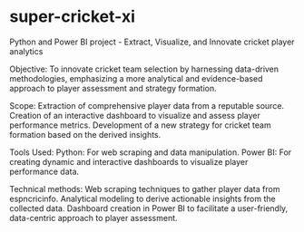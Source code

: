 # super-cricket-xi
Python and Power BI project - Extract, Visualize, and Innovate cricket player analytics


Objective:
To innovate cricket team selection by harnessing data-driven methodologies, emphasizing a more analytical and evidence-based approach to player assessment and strategy formation.

Scope:
Extraction of comprehensive player data from a reputable source.
Creation of an interactive dashboard to visualize and assess player performance metrics.
Development of a new strategy for cricket team formation based on the derived insights.

Tools Used:
Python: For web scraping and data manipulation.
Power BI: For creating dynamic and interactive dashboards to visualize player performance data.

Technical methods:
Web scraping techniques to gather player data from espncricinfo.
Analytical modeling to derive actionable insights from the collected data.
Dashboard creation in Power BI to facilitate a user-friendly, data-centric approach to player assessment.
